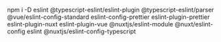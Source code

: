 <!--
  Arquivo somente utilizado para tirar print dos códigos
  utilizando a extensão do VSCode Code Snapshot
-->

npm i -D eslint @typescript-eslint/eslint-plugin @typescript-eslint/parser @vue/eslint-config-standard eslint-config-prettier eslint-plugin-prettier eslint-plugin-nuxt eslint-plugin-vue @nuxtjs/eslint-module @nuxt/eslint-config eslint @nuxtjs/eslint-config-typescript
